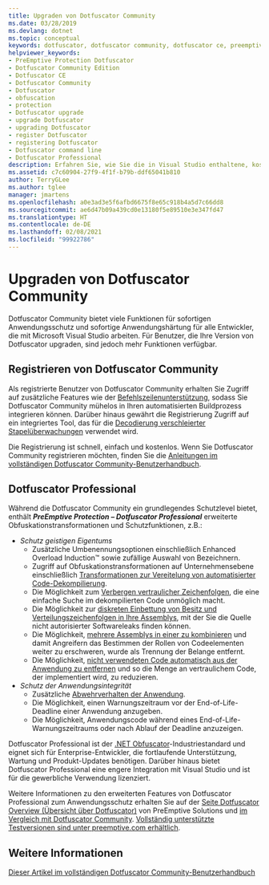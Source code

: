 ```yaml
---
title: Upgraden von Dotfuscator Community
ms.date: 03/28/2019
ms.devlang: dotnet
ms.topic: conceptual
keywords: dotfuscator, dotfuscator community, dotfuscator ce, preemptive, preemptive solutions, preemptive protection, protection, community edition, obfuskation, .NET, kostenlos, visual studio 2019, visual studio 2017, visual studio, upgrade, befehlszeile
helpviewer_keywords:
- PreEmptive Protection Dotfuscator
- Dotfuscator Community Edition
- Dotfuscator CE
- Dotfuscator Community
- Dotfuscator
- obfuscation
- protection
- Dotfuscator upgrade
- upgrade Dotfuscator
- upgrading Dotfuscator
- register Dotfuscator
- registering Dotfuscator
- Dotfuscator command line
- Dotfuscator Professional
description: Erfahren Sie, wie Sie die in Visual Studio enthaltene, kostenlose Dotfuscator Community-Kopie upgraden können.
ms.assetid: c7c60904-27f9-4f1f-b79b-ddf65041b810
author: TerryGLee
ms.author: tglee
manager: jmartens
ms.openlocfilehash: a0e3ad3e5f6afbd6675f8e65c918b4a5d7c66dd8
ms.sourcegitcommit: ae6d47b09a439cd0e13180f5e89510e3e347fd47
ms.translationtype: HT
ms.contentlocale: de-DE
ms.lasthandoff: 02/08/2021
ms.locfileid: "99922786"
---
```

# <a name="upgrade-dotfuscator-community"></a>Upgraden von Dotfuscator Community

Dotfuscator Community bietet viele Funktionen für sofortigen Anwendungsschutz und sofortige Anwendungshärtung für alle Entwickler, die mit Microsoft Visual Studio arbeiten.
Für Benutzer, die Ihre Version von Dotfuscator upgraden, sind jedoch mehr Funktionen verfügbar.

## <a name="registering-dotfuscator-community"></a>Registrieren von Dotfuscator Community

Als registrierte Benutzer von Dotfuscator Community erhalten Sie Zugriff auf zusätzliche Features wie der [Befehlszeilenunterstützung][cli], sodass Sie Dotfuscator Community mühelos in Ihren automatisierten Buildprozess integrieren können. Darüber hinaus gewährt die Registrierung Zugriff auf ein integriertes Tool, das für die [Decodierung verschleierter Stapelüberwachungen][decode-obfuscated] verwendet wird.

Die Registrierung ist schnell, einfach und kostenlos.
Wenn Sie Dotfuscator Community registrieren möchten, finden Sie die [Anleitungen im vollständigen Dotfuscator Community-Benutzerhandbuch][register-ce].

## <a name="dotfuscator-professional"></a>Dotfuscator Professional

Während die Dotfuscator Community ein grundlegendes Schutzlevel bietet, enthält ***PreEmptive Protection – Dotfuscator Professional*** erweiterte Obfuskationstransformationen und Schutzfunktionen, z.B.:

* *Schutz geistigen Eigentums*
  * Zusätzliche Umbenennungsoptionen einschließlich Enhanced Overload Induction™ sowie zufällige Auswahl von Bezeichnern.
  * Zugriff auf Obfuskationstransformationen auf Unternehmensebene einschließlich [Transformationen zur Vereitelung von automatisierter Code-Dekompilierung][control-flow].
  * Die Möglichkeit zum [Verbergen vertraulicher Zeichenfolgen][string-encryption], die eine einfache Suche im dekompilierten Code unmöglich macht.
  * Die Möglichkeit zur [diskreten Einbettung von Besitz und Verteilungszeichenfolgen in Ihre Assemblys][watermarking], mit der Sie die Quelle nicht autorisierter Softwareleaks finden können.
  * Die Möglichkeit, [mehrere Assemblys in einer zu kombinieren][linking] und damit Angreifern das Bestimmen der Rollen von Codeelementen weiter zu erschweren, wurde als Trennung der Belange entfernt.
  * Die Möglichkeit, [nicht verwendeten Code automatisch aus der Anwendung zu entfernen][pruning] und so die Menge an vertraulichem Code, der implementiert wird, zu reduzieren.
* *Schutz der Anwendungsintegrität*
  * Zusätzliche [Abwehrverhalten der Anwendung][check-actions].
  * Die Möglichkeit, einen Warnungszeitraum vor der End-of-Life-Deadline einer Anwendung anzugeben.
  * Die Möglichkeit, Anwendungscode während eines End-of-Life-Warnungszeitraums oder nach Ablauf der Deadline anzuzeigen.

Dotfuscator Professional ist der [.NET Obfuscator][net-obfuscator]-Industriestandard und eignet sich für Enterprise-Entwickler, die fortlaufende Unterstützung, Wartung und Produkt-Updates benötigen.
Darüber hinaus bietet Dotfuscator Professional eine engere Integration mit Visual Studio und ist für die gewerbliche Verwendung lizenziert.

Weitere Informationen zu den erweiterten Features von Dotfuscator Professional zum Anwendungsschutz erhalten Sie auf der [Seite Dotfuscator Overview (Übersicht über Dotfuscator)][product-about] von PreEmptive Solutions und [im Vergleich mit Dotfuscator Community][product-compare].
[Vollständig unterstützte Testversionen sind unter preemptive.com erhältlich][eval].

## <a name="see-also"></a>Weitere Informationen

[Dieser Artikel im vollständigen Dotfuscator Community-Benutzerhandbuch][full]

<!-- Copyright © 2019 PreEmptive Solutions, LLC -->

[control-flow]:  https://www.preemptive.com/products/dotfuscator/features#controlflow
[string-encryption]:  https://www.preemptive.com/products/dotfuscator/features#string
[watermarking]:  https://www.preemptive.com/products/dotfuscator/features#watermarking
[linking]:  https://www.preemptive.com/products/dotfuscator/features#linking
[pruning]:  https://www.preemptive.com/products/dotfuscator/features#pruning

[check-actions]:  https://www.preemptive.com/dotfuscator/pro/userguide/en/protection_checks_overview.html#actions

[net-obfuscator]:  https://www.preemptive.com/products/dotfuscator/overview
[eval]:  https://www.preemptive.com/eval-request

[product-about]:  https://www.preemptive.com/products/dotfuscator/overview
[product-compare]:  https://www.preemptive.com/products/dotfuscator/compare-editions

[cli]:  https://www.preemptive.com/dotfuscator/ce/docs/help/intro_cli.html
[register-ce]:  https://www.preemptive.com/dotfuscator/ce/docs/help/gui_getstarted.html#register

[full]:  https://www.preemptive.com/dotfuscator/ce/docs/help/intro_upgrades.html
[decode-obfuscated]:  https://www.preemptive.com/dotfuscator/ce/docs/help/gui_decode_stack_trace.html
